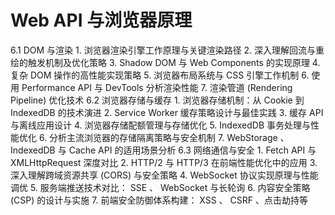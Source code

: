# Web API 与浏览器原理 

 6.1 DOM 与渲染  1.  浏览器渲染引擎⼯作原理与关键渲染路径 2.  深⼊理解回流与重绘的触发机制及优化策略 3. Shadow DOM 与 Web Components 的实现原理 4.  复杂 DOM 操作的⾼性能实现策略 5.  浏览器布局系统与 CSS 引擎⼯作机制 6.  使⽤ Performance API 与 DevTools 分析渲染性能 7.  渲染管道 (Rendering Pipeline) 优化技术 6.2  浏览器存储与缓存  1.  浏览器存储机制：从 Cookie 到 IndexedDB 的技术演进 2. Service Worker 缓存策略设计与最佳实践 3.  缓存 API 与离线应⽤设计 4.  浏览器存储配额管理与存储优化 5. IndexedDB 事务处理与性能优化 6.  分析主流浏览器的存储隔离策略与安全机制 7. WebStorage 、 IndexedDB 与 Cache API 的适⽤场景分析 6.3  ⽹络通信与安全  1. Fetch API 与 XMLHttpRequest 深度对⽐ 2. HTTP/2 与 HTTP/3 在前端性能优化中的应⽤ 3.  深⼊理解跨域资源共享 (CORS) 与安全策略 4. WebSocket 协议实现原理与性能调优 5.  服务端推送技术对⽐： SSE 、 WebSocket 与⻓轮询 6.  内容安全策略 (CSP) 的设计与实施 7.  前端安全防御体系构建： XSS 、 CSRF 、点击劫持等
